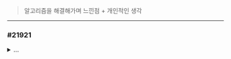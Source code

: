 > 알고리즘을 해결해가며 느낀점 + 개인적인 생각

---
### #21921
<details>
<summary> ... </summary>

    첫 누적 합 문제.
    생각나는데로 풀었는데 정답처리가 됐는데,
    다른 풀이를 찾아보다보니 '슬라이딩 윈도우'라는 풀이 방법이였다.
</details>